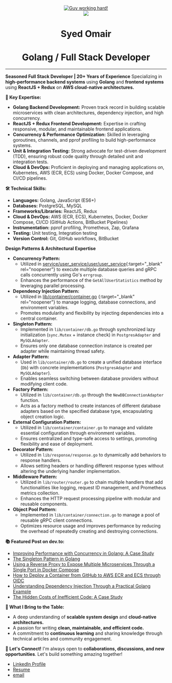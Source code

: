  <div align="center" style="border:none;">
    <a href="https://syedomair.github.io" target="_blank"><img alt="Guy working hard!" src="https://raw.github.com/syedomair/syedomair/master/images/githubOverview.png"></a>
    <br>
    <img align="center" src="https://visitor-badge.laobi.icu/badge?page_id=syedomair.syedomair" />
</div>
<h1 align="center" style="border: none;">Syed Omair</h1>
<h1 align="center" style="border: none;">Golang / Full Stack Developer</h1>
<hr>
<be>

<!--
👋 Hi, I'm Syed Omair, a passionate Full Stack Developer with over two decades of experience in building scalable and efficient applications. I specialize in backend development with Golang, crafting high-performance microservices, and leveraging modern cloud-native architectures.

🚀 What I Do:<br/>
✅ Golang Expertise – Implementing clean architectures with dependency injection.<br/>
✅ High-Performance Concurrency – Utilizing goroutines and channels for efficient parallel processing.<br/>
✅ Robust Backend Development – Building APIs with chi, structured logging with zap, and seamless database interactions with GORM & PostgreSQL.<br/>
✅ Cloud & DevOps – Writing optimized Dockerfiles, deploying applications to AWS, and maintaining CI/CD pipelines.<br/>
✅ Testing & Debugging – Writing unit & integration tests, optimizing performance with pprof, and ensuring code quality.<br/>
✅ Version Control & Collaboration – Following best practices with GitHub workflows, pull requests, and structured release management.<br/>

📌 I’m always excited to learn new tools and tackle challenging problems. Let’s connect and build something amazing!
-->

**Seasoned Full Stack Developer | 20+ Years of Experience**
Specializing in **high-performance backend systems** using **Golang** and **frontend systems** using **ReactJS + Redux** on **AWS cloud-native architectures.**


**🚀 Key Expertise:**
* **Golang Backend Development:** Proven track record in building scalable microservices with clean architectures, dependency injection, and high concurrency.
* **ReactJS + Redux Frontend Development:** Expertise in crafting responsive, modular, and maintainable frontend applications.
* **Concurrency & Performance Optimization:** Skilled in leveraging goroutines, channels, and pprof profiling to build high-performance systems.
* **Unit & Integration Testing:** Strong advocate for test-driven development (TDD), ensuring robust code quality through detailed unit and integration tests.
* **Cloud & DevOps:** Proficient in deploying and managing applications on, Kubernetes, AWS (ECR, ECS) using Docker, Docker Compose, and CI/CD pipelines.

**🛠️ Technical Skills:**
* **Languages:** Golang, JavaScript (ES6+) 
* **Databases:** PostgreSQL, MySQL
* **Frameworks/Libraries:** ReactJS, Redux
* **Cloud & DevOps:** AWS (ECR, ECS), Kubernetes, Docker, Docker Compose, CI/CD (GitHub Actions, BitBucket Pipelines)
* **Instrumentation:** pprof profiling, Prometheus, Zap, Grafana 
* **Testing:** Unit testing, Integration testing
* **Version Control:** Git, GitHub workflows, BitBucket

**Design Patterns & Architectural Expertise**
* **Concurrency Pattern:**
    * Utilized in [service/user_service/user/user_service](https://github.com/syedomair/backend-microservices/blob/main/service/user_service/user/user_serivce.go){:target="_blank" rel="noopener"} to execute multiple database queries and gRPC calls concurrently using Go's `errgroup`.
    * Enhances the performance of the `GetAllUserStatistics` method by leveraging parallel processing.
* **Dependency Injection Pattern:**
    * Utilized in [lib/container/container.go](https://github.com/syedomair/backend-microservices/blob/main/lib/container/container.go) {:target="_blank" rel="noopener"} to manage logging, database connections, and environment variables.
    * Promotes modularity and flexibility by injecting dependencies into a central container.
* **Singleton Pattern:**
    * Implemented in `lib/container/db.go` through synchronized lazy initialization (`sync.Mutex` + instance check) in `PostgresAdapter` and `MySQLAdapter`.
    * Ensures only one database connection instance is created per adapter while maintaining thread safety.
* **Adapter Pattern:**
    * Used in `lib/container/db.go` to create a unified database interface (`Db`) with concrete implementations (`PostgresAdapter` and `MySQLAdapter`).
    * Enables seamless switching between database providers without modifying client code.
* **Factory Pattern:**
    * Utilized in `lib/container/db.go` through the `NewDBConnectionAdapter` function.
    * Acts as a factory method to create instances of different database adapters based on the specified database type, encapsulating object creation logic.
* **External Configuration Pattern:**
    * Utilized in `lib/container/container.go` to manage and validate essential configuration through environment variables.
    * Ensures centralized and type-safe access to settings, promoting flexibility and ease of deployment.
* **Decorator Pattern:**
    * Utilized in `lib/response/response.go` to dynamically add behaviors to response handlers.
    * Allows setting headers or handling different response types without altering the underlying handler implementation.
* **Middleware Pattern:**
    * Utilized in `lib/router/router.go` to chain multiple handlers that add functionalities like logging, request ID management, and Prometheus metrics collection.
    * Enhances the HTTP request processing pipeline with modular and reusable components.
* **Object Pool Pattern:**
    * Implemented in `lib/container/connection.go` to manage a pool of reusable gRPC client connections.
    * Optimizes resource usage and improves performance by reducing the overhead of repeatedly creating and destroying connections.

**📚 Featured Post on dev.to:**
* [Improving Performance with Concurrency in Golang: A Case Study](https://dev.to/syed_omair/improving-performance-with-concurrency-in-golang-a-case-study-3dip)
* [The Singleton Pattern in Golang](https://dev.to/syed_omair/the-singleton-pattern-in-golang-29lp)
* [Using a Reverse Proxy to Expose Multiple Microservices Through a Single Port in Docker Compose](https://dev.to/syed_omair/using-a-reverse-proxy-to-expose-multiple-microservices-through-a-single-port-in-docker-compose-4h9e)
* [How to Deploy a Container from GitHub to AWS ECR and ECS through OIDC](https://dev.to/syed_omair/how-to-deploy-a-container-from-github-to-aws-ecr-through-oidc-2ma5)
* [Understanding Dependency Injection Through a Practical Golang Example](https://dev.to/syed_omair/understanding-dependency-injection-through-a-practical-golang-example-4b3k)
* [The Hidden Costs of Inefficient Code: A Case Study](https://dev.to/syed_omair/the-hidden-costs-of-inefficient-code-a-case-study-4ka9)


**🌟 What I Bring to the Table:**
* A deep understanding of **scalable system design** and **cloud-native architectures.**
* A passion for writing **clean, maintainable, and efficient code.**
* A commitment to **continuous learning** and sharing knowledge through technical articles and community engagement.

**🤝 Let's Connect!**
I'm always open to **collaborations, discussions, and new opportunities**. Let's build something amazing together!


* [LinkedIn Profile](https://www.linkedin.com/in/syed-omair/)
* [Resume](https://syedomair.github.io/)
* [email](mailto:omair@cogentproc.com)



<!--
**syedomair/syedomair** is a ✨ _special_ ✨ repository because its `README.md` (this file) appears on your GitHub profile.

Here are some ideas to get you started:

- 🔭 I’m currently working on ...
- 🌱 I’m currently learning ...
- 👯 I’m looking to collaborate on ...
- 🤔 I’m looking for help with ...
- 💬 Ask me about ...
- 📫 How to reach me: ...
- 😄 Pronouns: ...
- ⚡ Fun fact: ...
-->
